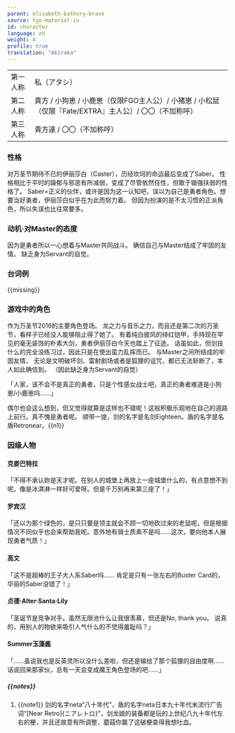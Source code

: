 ```yaml
---
parent: elisabeth-bathory-brave
source: fgo-material-iv
id: character
language: zh
weight: 4
profile: true
translation: "Akiraka"
---
```


<table>
  <tr><td>第一人称</td><td>私（アタシ）</td></tr>
  <tr><td>第二人称</td><td>貴方 / 小狗崽 / 小鹿崽（仅限FGO主人公）/ 小猪崽 / 小松鼠（仅限『Fate/EXTRA』主人公）/ 〇〇（不加称呼）</td></tr>
  <tr><td>第三人称</td><td>貴方達 / 〇〇（不加称呼）</td></tr>
</table>

### 性格

对万圣节期待不已的伊丽莎白（Caster），历经坎坷的命运最后变成了Saber。
性格相比于平时的躁郁与邪恶有所减弱，变成了尽管依然任性，但敢于锄强扶弱的性格了。
Saber=正义的伙伴，或许是因为这一认知吧，误以为自己是勇者角色。想要当好勇者，伊丽莎白似乎在为此而努力着。
但因为扮演的是不太习惯的正派角色，所以失误也比往常要多。

### 动机·对Master的态度

因为是勇者所以一心想着与Master共同战斗。
确信自己与Master结成了牢固的友情。
缺乏身为Servant的自觉。

### 台词例

{{missing}}

### 游戏中的角色

作为万圣节2016的主要角色登场。
龙之力与音乐之力，而且还是第二次的万圣节，看样子已经没人能够阻止得了她了。
有着纯白披风的绯红铠甲，手持现在罕见的毫无装饰的朴素大剑，勇者伊丽莎白今天也踏上了征途。
话虽如此，但剑技什么的完全没练习过，因此只是在使出蛮力乱挥而已。
与Master之间所结成的牢固友情，
无论是文明破坏剑、雷射剧场或者是狐狸的诅咒，都已无法斩断了，本人如此确信到。
（因此缺乏身为Servant的自觉）

「人家，该不会不是真正的勇者，只是个性感女战士吧，真正的勇者难道是小狗崽/小鹿崽吗……」

偶尔也会这么想到，但又觉得就算是这样也不错呢！这般积极乐观地在自己的道路上前行。真不愧是勇者呢。
顺带一提，剑的名字是名剑Eighteen。盾的名字是名盾Retronear。{{n1}}

### 因缘人物

#### 克娄巴特拉

「不得不承认妳是天才呢。在别人的城堡上再放上一座城堡什么的，有点意想不到呢。像是冰淇淋一样好可爱呀。但是千万别再来第三座了！」

#### 罗宾汉

「还以为那个绿色的，是只只要是领主就会不顾一切地砍过来的老鼠呢，但是根据情况不同似乎也会来帮助我呢。意外地有骑士质素不是吗……这次，要向他本人展现勇者气质！」

#### 高文

「这不是超棒的王子大人系Saber吗……
肯定是只有一张左右的Buster Card的，华丽的Saber没错了！」

#### 贞德·Alter·Santa·Lily

「圣诞节是竞争对手。虽然无限池什么让我很羡慕，但还是No, thank you。
说真的，用别人的物欲来吸引人气什么的不觉得羞耻吗？」

#### Summer玉藻酱

「……虽说我也是反英灵所以没什么差啦，但还是输给了那个狐狸的自由度啊……话说回来那家伙，总有一天会变成魔王角色登场的吧……」

##### {{notes}}

1. {{note1}} 剑的名字neta“八十年代”，盾的名字neta日本九十年代末流行广告词“[Near Retro]{ニアレトロ}”，剑龙娘的装备都是玩的上世纪八九十年代左右的梗，并且还故意有所调整，蘑菇你赢了这破梗查得我想吐血。
